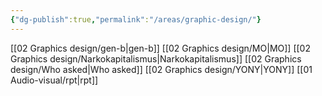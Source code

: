 ```yaml
---
{"dg-publish":true,"permalink":"/areas/graphic-design/"}
---
```


[[02   Graphics design/gen-b\|gen-b]]
[[02   Graphics design/MO\|MO]]
[[02   Graphics design/Narkokapitalismus\|Narkokapitalismus]]
[[02   Graphics design/Who asked\|Who asked]]
[[02   Graphics design/YONY\|YONY]]
[[01   Audio-visual/rpt\|rpt]]
